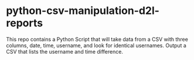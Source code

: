 # python-csv-manipulation-d2l-reports
This repo contains a Python Script that will take data from a CSV with three columns, date, time, username, and look for identical usernames. Output a CSV that lists the username and time difference.
